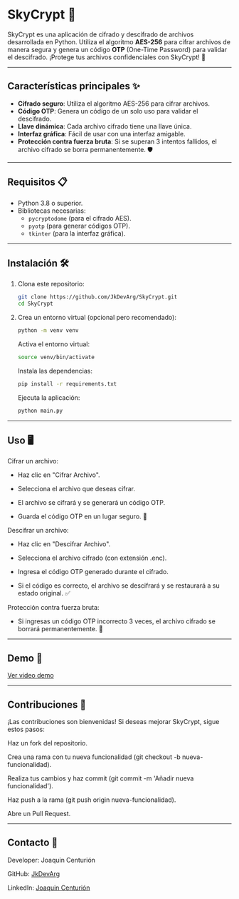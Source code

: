 # SkyCrypt 🔐

SkyCrypt es una aplicación de cifrado y descifrado de archivos desarrollada en Python. Utiliza el algoritmo **AES-256** para cifrar archivos de manera segura y genera un código **OTP** (One-Time Password) para validar el descifrado. ¡Protege tus archivos confidenciales con SkyCrypt! 🚀

---

## Características principales ✨

- **Cifrado seguro**: Utiliza el algoritmo AES-256 para cifrar archivos.
- **Código OTP**: Genera un código de un solo uso para validar el descifrado.
- **Llave dinámica**: Cada archivo cifrado tiene una llave única.
- **Interfaz gráfica**: Fácil de usar con una interfaz amigable.
- **Protección contra fuerza bruta**: Si se superan 3 intentos fallidos, el archivo cifrado se borra permanentemente. 🛡️

---

## Requisitos 📋

- Python 3.8 o superior.
- Bibliotecas necesarias:
  - `pycryptodome` (para el cifrado AES).
  - `pyotp` (para generar códigos OTP).
  - `tkinter` (para la interfaz gráfica).

---

## Instalación 🛠️

1. Clona este repositorio:

    ```bash
    git clone https://github.com/JkDevArg/SkyCrypt.git
    cd SkyCrypt
    ```

2. Crea un entorno virtual (opcional pero recomendado):

    ```bash
    python -m venv venv
    ```

    Activa el entorno virtual:

    ```bash
    source venv/bin/activate
    ```

    Instala las dependencias:

    ```bash
    pip install -r requirements.txt
    ```

    Ejecuta la aplicación:

    ```bash
    python main.py
    ```

---

## Uso 🖥️

Cifrar un archivo:

- Haz clic en "Cifrar Archivo".

- Selecciona el archivo que deseas cifrar.

- El archivo se cifrará y se generará un código OTP.

- Guarda el código OTP en un lugar seguro. 🔑

Descifrar un archivo:

- Haz clic en "Descifrar Archivo".

- Selecciona el archivo cifrado (con extensión .enc).

- Ingresa el código OTP generado durante el cifrado.

- Si el código es correcto, el archivo se descifrará y se restaurará a su estado original. ✅

Protección contra fuerza bruta:

- Si ingresas un código OTP incorrecto 3 veces, el archivo cifrado se borrará permanentemente. 🚫

---

## Demo 🎥

[Ver video demo](https://youtu.be/XpkSnRKor5g)

---

## Contribuciones 🤝

¡Las contribuciones son bienvenidas! Si deseas mejorar SkyCrypt, sigue estos pasos:

Haz un fork del repositorio.

Crea una rama con tu nueva funcionalidad (git checkout -b nueva-funcionalidad).

Realiza tus cambios y haz commit (git commit -m 'Añadir nueva funcionalidad').

Haz push a la rama (git push origin nueva-funcionalidad).

Abre un Pull Request.

---

## Contacto 📩

Developer: Joaquin Centurión

GitHub: [JkDevArg](https://github.com/JkDevArg)

LinkedIn: [Joaquin Centurión](https://www.linkedin.com/in/joaquincenturion/)
